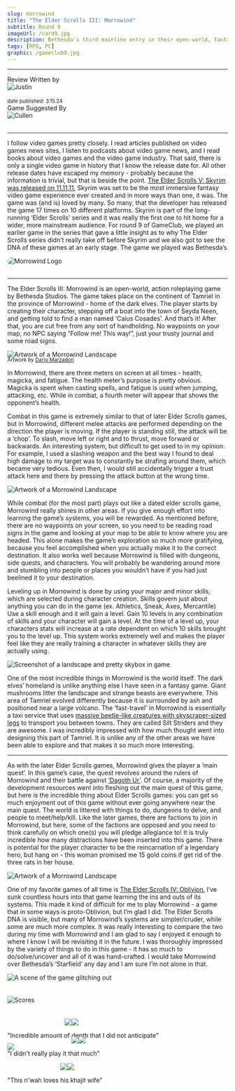 ```yaml
---
slug: morrowind
title: "The Elder Scrolls III: Morrowind"
subtitle: Round 9
imageUrl: /card9.jpg
description: Bethesda's third mainline entry in their open-world, fantasy RPG series
tags: [RPG, PC]
graphic: /gameclub9.jpg
---
```

---
<div class="reviewinfo">
	
<div style=""><span>Review Written by</span>
<div class="reviewimg"><img src="/reviews/reviewjustin.png"
alt="Justin"/> </div><br>
<sub>date published: 3.15.24</sub></div>

<div style=""><span>Game Suggested By</span>
<div class="reviewimg"><img src="/reviews/reviewcullen.png"
alt="Cullen"/> </div><br></div>

</div>

---

I follow video games pretty closely. I read articles published on video games news sites, I listen to podcasts about video game news, and I read books about video games and the video game industry. That said, there is only a single video game in history that I know the release date for. All other release dates have escaped my memory - probably because the information is trivial, but that is beside the point. [The Elder Scrolls V: Skyrim was released on 11.11.11.](/reviews/morrowind/skyrim.jpeg) Skyrim was set to be the most immersive fantasy video game experience ever created and in more ways than one, it was. The game was (and is) loved by many. So many, that the developer has released the game 17 times on 10 different platforms. Skyrim is part of the long-running ‘Elder Scrolls’ series and it was really the first one to hit home for a wider, more mainstream audience. For round 9 of GameClub, we played an earlier game in the series that gave a little insight as to why The Elder Scrolls series didn’t really take off before Skyrim and we also got to see the DNA of these games at an early stage. The game we played was Bethesda’s

<div class="reviewlogo"><img src="/reviews/morrowind/logo.png"
alt="Morrowind Logo" style="border-radius: 20px;"/></div><br>

---


The Elder Scrolls III: Morrowind is an open-world, action roleplaying game by Bethesda Studios. The game takes place on the continent of Tamriel in the province of Morrowind - home of the dark elves. The player starts by creating their character, stepping off a boat into the town of Seyda Neen, and getting told to find a man named ‘Caius Cosades’. And that’s it! After that, you are cut free from any sort of handholding. No waypoints on your map, no NPC saying “Follow me! This way!”, just your trusty journal and some road signs.  

<div class="reviewsplit" style="margin-bottom: -40px;"><img src="/reviews/morrowind/dariomarzadori.jpg"
alt="Artwork of a Morrowind Landscape" style="margin-bottom: -20px;"/><div>
	
<sub>Artwork by [Dario Marzadori](https://mbanshee.artstation.com/projects/exZqY)</sub>

In Morrowind, there are three meters on screen at all times - health, magicka, and fatigue. The health meter’s purpose is pretty obvious. Magicka is spent when casting spells, and fatigue is used when jumping, attacking, etc. While in combat, a fourth meter will appear that shows the opponent’s health.

Combat in this game is extremely similar to that of later Elder Scrolls games, but in Morrowind, different melee attacks are performed depending on the direction the player is moving. If the player is standing still, the attack will be a ‘chop’. To slash, move left or right and to thrust, move forward or backwards. An interesting system, but difficult to get used to in my opinion. For example, I used a slashing weapon and the best way I found to deal high damage to my target was to constantly be strafing around them, which became very tedious. Even then, I would still accidentally trigger a trust attack here and there by pressing the attack button at the wrong time.<br>

<div class="reviewsplit" style="margin-bottom: -40px;"><img src="/reviews/morrowind/water.gif"
alt="Artwork of a Morrowind Landscape" style="margin-bottom: -20px;"/><div><br>

While combat (for the most part) plays out like a dated elder scrolls game, Morrowind really shines in other areas. If you give enough effort into learning the game’s systems, you will be rewarded. As mentioned before, there are no waypoints on your screen, so you need to be reading road signs in the game and looking at your map to be able to know where you are headed. This alone makes the game’s exploration so much more gratifying, because you feel accomplished when you actually make it to the correct destination. It also works well because Morrowind is filled with dungeons, side quests, and characters. You will probably be wandering around more and stumbling into people or places you wouldn’t have if you had just beelined it to your destination.

Leveling up in Morrowind is done by using your major and minor skills, which are selected during character creation. Skills govern just about anything you can do in the game (ex. Athletics, Sneak, Axes, Mercantile) Use a skill enough and it will gain a level. Gain 10 levels in any combination of skills and your character will gain a level. At the time of a level up, your characters stats will increase at a rate dependent on which 10 skills brought you to the level up. This system works extremely well and makes the player feel like they are really training a character in whatever skills they are actually using.  

<div class="reviewsplit" style="margin-bottom: -40px;"><img src="/reviews/morrowind/pretty.png"
alt="Screenshot of a landscape and pretty skybox in game"/><div>

One of the most incredible things in Morrowind is the world itself. The dark elves’ homeland is unlike anything else I have seen in a fantasy game. Giant mushrooms litter the landscape and strange beasts are everywhere. This area of Tamriel evolved differently because it is surrounded by ash and positioned near a large volcano. The ‘fast-travel’ in Morrowind is essentially a taxi service that uses [massive beetle-like creatures with skyscraper-sized legs](/reviews/morrowind/silt.gif) to transport you between towns. They are called Silt Striders and they are awesome. I was incredibly impressed with how much thought went into designing this part of Tamriel. It is unlike any of the other areas we have been able to explore and that makes it so much more interesting.

---

As with the later Elder Scrolls games, Morrowind gives the player a ‘main quest’. In this game’s case, the quest revolves around the rulers of Morrowind and their battle against [‘Dagoth Ur’](/reviews/morrowind/dagoth.gif). Of course, a majority of the development resources went into fleshing out the main quest of this game, but here is the incredible thing about Elder Scrolls games: you can get so much enjoyment out of this game without ever going anywhere near the main quest. The world is littered with things to do, dungeons to delve, and people to meet/help/kill. Like the later games, there are factions to join in Morrowind, but here, some of the factions are opposed and you need to think carefully on which one(s) you will pledge allegiance to! It is truly incredible how many distractions have been inserted into this game. There is potential for the player character to be the reincarnation of a legendary hero, but hang on - this woman promised me 15 gold coins if get rid of the three rats in her house.  

<div class="reviewsplit" style="margin-bottom: -40px;"><img src="/reviews/morrowind/striderscape.gif"
alt="Artwork of a Morrowind Landscape"/><div>

One of my favorite games of all time is [The Elder Scrolls IV: Oblivion.](/reviews/morrowind/oblivion.gif) I’ve sunk countless hours into that game learning the ins and outs of its systems. This made it kind of difficult for me to play Morrowind - a game that in some ways is proto-Oblivion, but I’m glad I did. The Elder Scrolls DNA is visible, but many of Morrowind’s systems are simpler/cruder, while some are much more complex. It was really interesting to compare the two during my time with Morrowind and I am glad to say I enjoyed it enough to where I know I will be revisiting it in the future. I was thoroughly impressed by the variety of things to do in this game - it has so much to do/solve/uncover and all of it was hand-crafted. I would take Morrowind over Bethesda’s ‘Starfield’ any day and I am sure I’m not alone in that.<br>


<div class="reviewsplit"><img src="/reviews/morrowind/dancing.gif"
alt="A scene of the game glitching out"/><div>
<br><br>

<div class="reviewsplit" style="z-index: 0; position: relative;"><img src="/reviews/scores/scoresoutline.png"
alt="Scores" style="z-index: 0; position: relative;"/><div>

<br>
<br>

<div class="scores" style=" width: 100%;">
	 
<div class="stars"><img src="/reviews/reviewjustin.png" style="margin-left: 26%;"><img src="/reviews/scores/3star.png"><p>"Incredible amount of depth that I did not anticipate"</p></div>

<div class="cstars" style="margin-top: -20px;"><img src="/reviews/dunce.png" style="margin-top: -100px; margin-bottom: -15px; z-index: 1; position: relative;"><img src="/reviews/reviewcullen.png" style="margin-left: 26%;"><img src="/reviews/scores/2star.png"><p>"I didn't really play it that much"</p></div>

<div class="pstars"><img src="/reviews/reviewpatrick.png" style="margin-left: 24%;"><img src="/reviews/scores/5star.png"><p>"This n'wah loves his khajit wife"</p></div>

</div>

